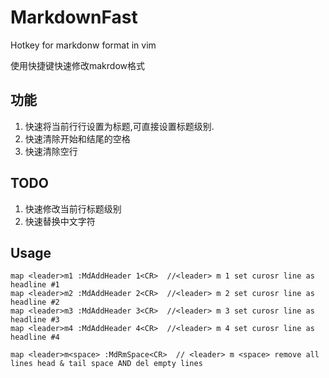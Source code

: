 # MarkdownFast
Hotkey for markdonw format in vim

使用快捷键快速修改makrdow格式

## 功能
1. 快速将当前行行设置为标题,可直接设置标题级别.
2. 快速清除开始和结尾的空格
3. 快速清除空行

## TODO
1. 快速修改当前行标题级别
2. 快速替换中文字符

## Usage

```
map <leader>m1 :MdAddHeader 1<CR>  //<leader> m 1 set curosr line as headline #1
map <leader>m2 :MdAddHeader 2<CR>  //<leader> m 2 set curosr line as headline #2
map <leader>m3 :MdAddHeader 3<CR>  //<leader> m 3 set curosr line as headline #3
map <leader>m4 :MdAddHeader 4<CR>  //<leader> m 4 set curosr line as headline #4

map <leader>m<space> :MdRmSpace<CR>  // <leader> m <space> remove all lines head & tail space AND del empty lines
```
